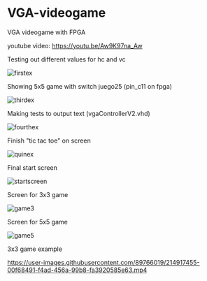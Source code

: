 # VGA-videogame
VGA videogame with FPGA


youtube video: https://youtu.be/Aw9K97na_Aw

Testing out different values for hc and vc 

![firstex](https://user-images.githubusercontent.com/89766019/212619813-fded9300-34b8-4437-b533-8f6315fa2b2c.JPG)



Showing 5x5 game with switch juego25 (pin_c11 on fpga)

![thirdex](https://user-images.githubusercontent.com/89766019/212756133-63c64be4-bcc4-45d8-8e41-f65fe49e5329.jpg)


Making tests to output text (vgaControllerV2.vhd)

![fourthex](https://user-images.githubusercontent.com/89766019/213114802-e7a6c86d-b730-4d03-b8b8-68bd684f9cac.jpg)


Finish "tic tac toe" on screen

![quinex](https://user-images.githubusercontent.com/89766019/213287584-95c833bc-c43a-4b52-80e5-eea5be148172.jpg)


Final start screen

![startscreen](https://user-images.githubusercontent.com/89766019/214916199-bc90c5b3-53c4-4ece-9891-607ad9b5c219.jpg)


Screen for 3x3 game

![game3](https://user-images.githubusercontent.com/89766019/214916327-b9c64def-e3c3-4d37-b5bc-02ef360e38de.jpg)


Screen for 5x5 game

![game5](https://user-images.githubusercontent.com/89766019/214916669-cc017802-bdb8-48fb-ba57-1941ace0fc31.jpg)


3x3 game example

https://user-images.githubusercontent.com/89766019/214917455-00f68491-f4ad-456a-99b8-fa3920585e63.mp4




